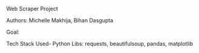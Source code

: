 Web Scraper Project

Authors: Michelle Makhija, Bihan Dasgupta

Goal:

Tech Stack Used-
Python Libs: requests, beautifulsoup, pandas, matplotlib